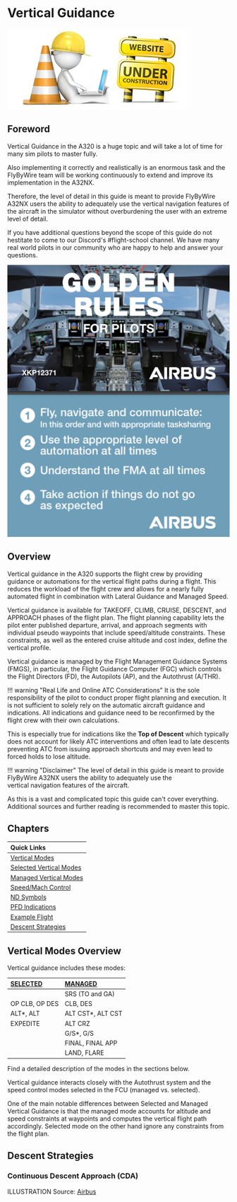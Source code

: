 <link rel="stylesheet" href="/../../stylesheets/larger-admon-font.css">
<link rel="stylesheet" href="/../../stylesheets/toc-tables.css">

# Vertical Guidance

![](../../../../assets/UnderConstruction.jpg)

## Foreword
Vertical Guidance in the A320 is a huge topic and will take a lot of time for many sim pilots to master fully. 

Also implementing it correctly and realistically is an enormous task and the FlyByWire team will be working 
continuously to extend and improve its implementation in the A32NX. 

Therefore, the level of detail in this guide is meant to provide FlyByWire A32NX users the ability to adequately use 
the vertical navigation features of the aircraft in the simulator without overburdening the user with an extreme 
level of detail.

If you have additional questions beyond the scope of this guide do not hestitate to come to our Discord's 
\#flight-school channel. We have many real world pilots in our community who are happy to help and answer your questions.

![img.png](../../../assets/advanced-guides/vnav/goldenrules.png)


## Overview

Vertical guidance in the A320 supports the flight crew by providing guidance or automations for the vertical 
flight paths during a flight. This reduces the workload of the flight crew and allows for a nearly fully automated 
flight in combination with Lateral Guidance and Managed Speed.

Vertical guidance is available for TAKEOFF, CLIMB, CRUISE, DESCENT, and APPROACH phases of the flight plan. The flight 
planning capability lets the pilot enter published departure, arrival, and approach segments with individual pseudo
waypoints that include speed/altitude constraints. These constraints, as well as the entered cruise altitude and 
cost index, define the vertical profile.

Vertical guidance is managed by the Flight Management Guidance Systems (FMGS), in particular, the Flight Guidance 
Computer (FGC) which controls the Flight Directors (FD), the Autopilots (AP), and the Autothrust (A/THR).    

!!! warning "Real Life and Online ATC Considerations"
    It is the sole responsibility of the pilot to conduct proper flight planning and execution. It is not sufficient 
    to solely rely on the automatic aircraft guidance and indications. All indications and guidance need to be 
    reconfirmed by the flight crew with their own calculations.<p/> 
    This is especially true for indications like the **Top of Descent** which typically does not account for likely 
    ATC interventions and often lead to late descents preventing ATC from issuing approach shortcuts and may even lead to 
    forced holds to lose altitude.

!!! warning "Disclaimer"
    The level of detail in this guide is meant to provide FlyByWire A32NX users the ability to adequately use the  
    vertical navigation features of the aircraft.<p/>
    As this is a vast and complicated topic this guide can't cover everything. Additional sources and further 
    reading is recommended to master this topic.  

## Chapters

| Quick Links                                    |
|:-----------------------------------------------|
| [Vertical Modes](#vertical-modes-overview)     |
| [Selected Vertical Modes](./selected-modes.md) |
| [Managed Vertical Modes](./managed-modes.md)   |
| [Speed/Mach Control](./speed-control.md)       |
| [ND Symbols](./nd-symbols.md)                  |
| [PFD Indications](./pfd-indications.md)        |
| [Example Flight](./example.md)                 |
| [Descent Strategies](#descent-strategies)      |

## Vertical Modes Overview 

Vertical guidance includes these modes:

| [SELECTED](selected-modes.md) | [MANAGED](./managed-modes.md) |
|:------------------------------|:------------------------------|
|                               | SRS (TO and GA)               |
| OP CLB, OP DES                | CLB, DES                      |
| ALT*, ALT                     | ALT CST*, ALT CST             |
| EXPEDITE                      | ALT CRZ                       |
|                               | G/S*, G/S                     |
|                               | FINAL, FINAL APP              |
|                               | LAND, FLARE                   |

Find a detailed description of the modes in the sections below. 

Vertical guidance interacts closely with the Autothrust system and the speed control modes selected in the FCU 
(managed vs. selected).

One of the main notable differences between Selected and Managed Vertical Guidance is that the managed mode accounts 
for altitude and speed constraints at waypoints and computes the vertical flight path accordingly. Selected mode on 
the other hand ignore any constraints from the flight plan.

## Descent Strategies

### Continuous Descent Approach (CDA)

ILLUSTRATION
Source: [Airbus](https://safetyfirst.airbus.com/control-your-speed-during-descent-approach-and-landing/)


